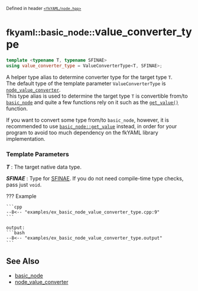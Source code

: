 <small>Defined in header [`<fkYAML/node.hpp>`](https://github.com/fktn-k/fkYAML/blob/develop/include/fkYAML/node.hpp)</small>

# <small>fkyaml::basic_node::</small>value_converter_type

```cpp
template <typename T, typename SFINAE>
using value_converter_type = ValueConverterType<T, SFINAE>;
```

A helper type alias to determine converter type for the target type `T`.  
The default type of the template parameter `ValueConverterType` is [`node_value_converter`](../node_value_converter/index.md).  
This type alias is used to determine the target type `T` is convertible from/to [`basic_node`](index.md) and quite a few functions rely on it such as the [`get_value()`](get_value.md) function.  

If you want to convert some type from/to `basic_node`, however, it is recommended to use [`basic_node::get_value`](get_value.md) instead, in order for your program to avoid too much dependency on the fkYAML library implementation.  

### **Template Parameters**

***T***
: The target native data type.

***SFINAE***
: Type for [SFINAE](https://en.cppreference.com/w/cpp/language/sfinae). If you do not need compile-time type checks, pass just `void`.

??? Example

    ```cpp
    --8<-- "examples/ex_basic_node_value_converter_type.cpp:9"
    ```

    output:
    ```bash
    --8<-- "examples/ex_basic_node_value_converter_type.output"
    ```

## **See Also**

* [basic_node](index.md)
* [node_value_converter](../node_value_converter/index.md)
